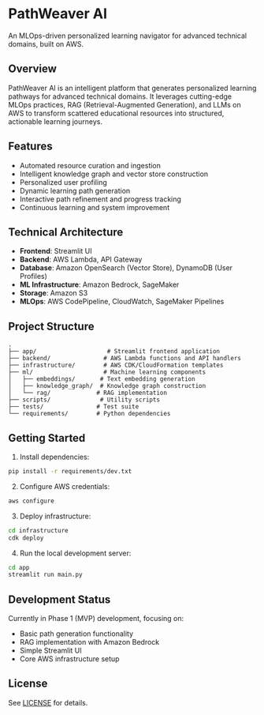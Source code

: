 # PathWeaver AI

An MLOps-driven personalized learning navigator for advanced technical domains, built on AWS.

## Overview

PathWeaver AI is an intelligent platform that generates personalized learning pathways for advanced technical domains. It leverages cutting-edge MLOps practices, RAG (Retrieval-Augmented Generation), and LLMs on AWS to transform scattered educational resources into structured, actionable learning journeys.

## Features

- Automated resource curation and ingestion
- Intelligent knowledge graph and vector store construction
- Personalized user profiling
- Dynamic learning path generation
- Interactive path refinement and progress tracking
- Continuous learning and system improvement

## Technical Architecture

- **Frontend**: Streamlit UI
- **Backend**: AWS Lambda, API Gateway
- **Database**: Amazon OpenSearch (Vector Store), DynamoDB (User Profiles)
- **ML Infrastructure**: Amazon Bedrock, SageMaker
- **Storage**: Amazon S3
- **MLOps**: AWS CodePipeline, CloudWatch, SageMaker Pipelines

## Project Structure

```
.
├── app/                    # Streamlit frontend application
├── backend/               # AWS Lambda functions and API handlers
├── infrastructure/        # AWS CDK/CloudFormation templates
├── ml/                    # Machine learning components
│   ├── embeddings/       # Text embedding generation
│   ├── knowledge_graph/  # Knowledge graph construction
│   └── rag/             # RAG implementation
├── scripts/              # Utility scripts
├── tests/               # Test suite
└── requirements/        # Python dependencies
```

## Getting Started

1. Install dependencies:
```bash
pip install -r requirements/dev.txt
```

2. Configure AWS credentials:
```bash
aws configure
```

3. Deploy infrastructure:
```bash
cd infrastructure
cdk deploy
```

4. Run the local development server:
```bash
cd app
streamlit run main.py
```

## Development Status

Currently in Phase 1 (MVP) development, focusing on:
- Basic path generation functionality
- RAG implementation with Amazon Bedrock
- Simple Streamlit UI
- Core AWS infrastructure setup

## License

See [LICENSE](LICENSE) for details.